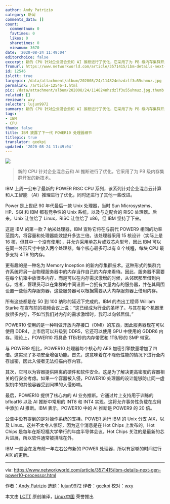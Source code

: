 ```yaml
---
author: Andy Patrizio
category: 新闻
comments_data: []
count:
  commentnum: 0
  favtimes: 0
  likes: 0
  sharetimes: 0
  viewnum: 3670
date: '2020-08-24 11:49:04'
editorchoice: false
excerpt: 新的 CPU 针对企业混合云和 AI 推断进行了优化，它采用了为 PB 级内存集群开发的新技术。
fromurl: https://www.networkworld.com/article/3571415/ibm-details-next-gen-power10-processor.html
id: 12546
islctt: true
largepic: /data/attachment/album/202008/24/114824nhzdzlf3u55uhmuz.jpg
permalink: /article-12546-1.html
pic: /data/attachment/album/202008/24/114824nhzdzlf3u55uhmuz.jpg.thumb.jpg
related: []
reviewer: wxy
selector: lujun9972
summary: 新的 CPU 针对企业混合云和 AI 推断进行了优化，它采用了为 PB 级内存集群开发的新技术。
tags:
- IBM
- CPU
thumb: false
title: IBM 披露了下一代 POWER10 处理器细节
titlepic: true
translator: geekpi
updated: '2020-08-24 11:49:04'
---
```


![](/data/attachment/album/202008/24/114824nhzdzlf3u55uhmuz.jpg)



> 
> 新的 CPU 针对企业混合云和 AI 推断进行了优化，它采用了为 PB 级内存集群开发的新技术。
> 
> 
> 


IBM 上周一公布了最新的 POWER RISC CPU 系列，该系列针对企业混合云计算和人工智能 （AI）推理进行了优化，同时还进行了其他一些改进。


Power 是上世纪 90 年代最后一款 Unix 处理器，当时 Sun Microsystems、HP、SGI 和 IBM 都有竞争性的 Unix 系统，以及与之配合的 RISC 处理器。后来，Unix 让位给了 Linux，RISC 让位给了 x86，但 IBM 坚持了下来。


这是 IBM 的第一款 7 纳米处理器，IBM 宣称它将在与前代 POWER9 相同的功率范围内，将容量和处理器能效提升多达三倍。该处理器采用 15 核设计（实际上是 16 核，但其中一个没有使用），并允许采用单芯片或双芯片型号，因此 IBM 可以在同一外形尺寸中放入两个处理器。每个核心最多可以有 8 个线程，每块 CPU 最多支持 4TB 的内存。


更有趣的是一种名为 Memory Inception 的新内存集群技术。这种形式的集群允许系统将另一台物理服务器中的内存当作自己的内存来看待。因此，服务器不需要在每个机箱中放很多内存，而是可以在内存需求激增的时候，从邻居那里借到内存。或者，管理员可以在集群的中间设置一台拥有大量内存的服务器，并在其周围设置一些低内存服务器，这些服务器可以根据需要从大内存服务器上借用内存。


所有这些都是在 50 到 100 纳秒的延迟下完成的。IBM 的杰出工程师 William Starke 在宣布前的视频会议上说：“这已经成为行业的圣杯了。与其在每个机器里放很多内存，不如当我们对内存的需求激增时，我可以向邻居借。”


POWER10 使用的是一种叫做开放内存接口（OMI）的东西，因此服务器现在可以使用 DDR4，上市后可以升级到 DDR5，它还可以使用 GPU 中使用的 GDDR6 内存。理论上，POWER10 将具备 1TB/秒的内存带宽和 1TB/秒的 SMP 带宽。


与 POWER9 相比，POWER10 处理器每个核心的 AES 加密引擎数量增加了四倍。这实现了多项安全增强功能。首先，这意味着在不降低性能的情况下进行全内存加密，因此入侵者无法扫描内存内容。


其次，它可以为容器提供隔离的硬件和软件安全。这是为了解决更高密度的容器相关的行安全考虑。如果一个容器被入侵，POWER10 处理器的设计能够防止同一虚拟机中的其他容器受到同样的入侵影响。


最后，POWER10 提供了核心内的 AI 业务推断。它通过片上支持用于训练的 bfloat16 以及 AI 推断中常用的 INT8 和 INT4 实现。这将允许事务性负载在应用中添加 AI 推断。IBM 表示，POWER10 中的 AI 推断是 POWER9 的 20 倍。


公告中没有提到的是对操作系统的支持。POWER 运行 IBM 的 Unix 分支 AIX，以及 Linux。这并不太令人惊讶，因为这个消息是在 Hot Chips 上发布的，Hot Chips 是每年在斯坦福大学举行的年度半导体会议。Hot Chips 关注的是最新的芯片进展，所以软件通常被排除在外。


IBM 一般会在发布前一年左右公布新的 POWER 处理器，所以有足够的时间进行 AIX 的更新。




---


via: <https://www.networkworld.com/article/3571415/ibm-details-next-gen-power10-processor.html>


作者：[Andy Patrizio](https://www.networkworld.com/author/Andy-Patrizio/) 选题：[lujun9972](https://github.com/lujun9972) 译者：[geekpi](https://github.com/geekpi) 校对：[wxy](https://github.com/wxy)


本文由 [LCTT](https://github.com/LCTT/TranslateProject) 原创编译，[Linux中国](https://linux.cn/) 荣誉推出